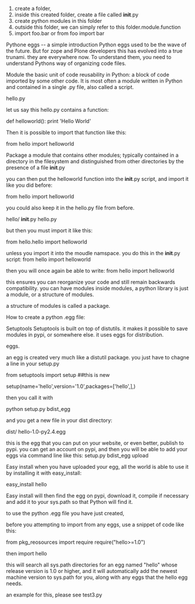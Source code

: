 1. create a folder,
2. inside this created folder, create a file called __init__.py
3. create python modules in this folder
4. outside this folder, we can simply refer to this folder.module.function
5. import foo.bar or from foo import bar


Pythone eggs --  a simple introduction
Python eggs used to be the wave of the future. But for zope and Plone developers this has evolved into a true trunami. they are everywhere now.
To understand them, you need to understand Pythons way of organizing code files.
  

Module 
the basic unit of code reusability in Python: a block of code imported by some other code.
It is most often a module written in Python and contained in a single .py file, also called a script.

hello.py

let us say this hello.py contains a function:

def helloworld():
print 'Hello World'

Then it is possible to import that function like this:

from hello import helloworld

Package
a module that contains other modules; typically contained in a directory in the filesystem and distinguished from other directories by the presence of a file __init__.py

you can then put the helloworld  function into the __init__.py script, and import it like you did before:

from hello import helloworld

you could also keep it in the hello.py file from before.

hello/
  __init__.py
  hello.py

but then you must import it like this:

from hello.hello import helloworld

unless you import it into the moudle namspace. you do this in the __init__.py script:
from hello import helloworld

then you will once again be able to write:
from hello import helloworld

this ensures you can reorganize your code and still remain backwards compatibility.
you can have modules inside modules, a python library is just a module, or a structure of modules.

a structure of modules is called a package.




How to create a python .egg file:

Setuptools
Setuptools is built on top of distutils. it makes it possible to save modules in pypi, or somewhere else.
it uses eggs for distribution.

eggs.

an egg is created very much like a distutil package. you just have to chagne a line in your setup.py

from setuptools import setup ##this is new

setup(name='hello',version='1.0',packages=['hello',],)

then you call it with 

python setup.py bdist_egg

and you get a new file in your dist directory:

dist/
hello-1.0-py2.4.egg

this is the egg that you can put on your website, or even better, publish to pypi. you can get an account on pypi, and then you will be able to add your eggs via command line like this: setup.py bdist_egg upload

Easy install
when you have uploaded your egg, all the world is able to use it by installing it with easy_install:

easy_install hello

Easy install will then find the egg on pypi, download it, compile if necessary and add it to your sys.path so that Python will find it.



to use the python .egg file you have just created, 

  before you attempting to import from any eggs, use a snippet of code like this:
  
  from pkg_reosources import require
  require("hello>=1.0")
  
  then import hello

  this will  search all sys.path directories for an egg named "hello" whose release version is 1.0 or higher, 
  and it will automatically add the newest machine version to sys.path for you, along with any eggs that the hello egg needs.

  an example for this, please see test3.py













